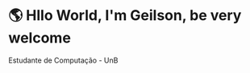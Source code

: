 # 🌎 Hllo World, I'm Geilson, be very welcome
Estudante de Computação - UnB



<!-- Proudly created with GPRM ( https://gprm.itsvg.in ) -->